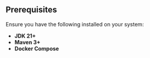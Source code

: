 ## Prerequisites

Ensure you have the following installed on your system:

- **JDK 21+**
- **Maven 3+**
- **Docker Compose**
